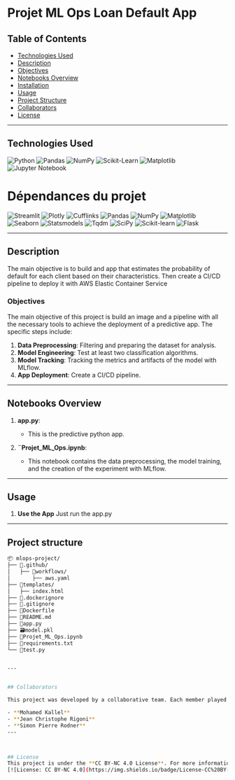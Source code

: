 # Projet ML Ops Loan Default App


## Table of Contents

-   [Technologies Used](#technologies-used)
-   [Description](#description)
-   [Objectives](#objectives)
-   [Notebooks Overview](#notebooks-overview)
-   [Installation](#installation)
-   [Usage](#usage)
-   [Project Structure](#project-structure)
-   [Collaborators](#collaborators)
-   [License](#license)

---

## Technologies Used

![Python](https://img.shields.io/badge/python-3670A0?style=for-the-badge&logo=python&logoColor=ffdd54) ![Pandas](https://img.shields.io/badge/pandas-%23150458.svg?style=for-the-badge&logo=pandas&logoColor=white) ![NumPy](https://img.shields.io/badge/numpy-%23013243.svg?style=for-the-badge&logo=numpy&logoColor=white) ![Scikit-Learn](https://img.shields.io/badge/scikit--learn-%23F7931E.svg?style=for-the-badge&logo=scikit-learn&logoColor=white) ![Matplotlib](https://img.shields.io/badge/Matplotlib-%23ffffff.svg?style=for-the-badge&logo=Matplotlib&logoColor=black) ![Jupyter Notebook](https://img.shields.io/badge/jupyter-%23FA0F00.svg?style=for-the-badge&logo=jupyter&logoColor=white)

# Dépendances du projet

![Streamlit](https://img.shields.io/badge/streamlit-v1.34.0-blue)
![Plotly](https://img.shields.io/badge/plotly-v5.22.0-blue)
![Cufflinks](https://img.shields.io/badge/cufflinks-v0.17.3-blue)
![Pandas](https://img.shields.io/badge/pandas-v2.2.1-blue)
![NumPy](https://img.shields.io/badge/numpy-v1.26.4-blue)
![Matplotlib](https://img.shields.io/badge/matplotlib-v3.8.4-blue)
![Seaborn](https://img.shields.io/badge/seaborn-v0.13.2-blue)
![Statsmodels](https://img.shields.io/badge/statsmodels-v0.14.2-blue)
![Tqdm](https://img.shields.io/badge/tqdm-v4.66.4-blue)
![SciPy](https://img.shields.io/badge/scipy-v1.13.1-blue)
![Scikit-learn](https://img.shields.io/badge/scikit--learn-v1.5.1-blue)
![Flask](https://img.shields.io/badge/flask-v2.1.1-blue)


---

## Description
The main objective is to build and app that estimates the probability of default for each client based on their characteristics. Then create a CI/CD pipeline to deploy it with AWS Elastic Container Service

### Objectives
The main objective of this project is build an image and a pipeline with all the necessary tools to achieve the deployment of a predictive app. The specific steps include:

1. **Data Preprocessing**: Filtering and preparing the dataset for analysis.
2. **Model Engineering**: Test at least two classification algorithms.
3. **Model Tracking**: Tracking the metrics and artifacts of the model with MLflow.
4. **App Deployment**: Create a CI/CD pipeline.

---

## Notebooks Overview

1. **app.py**:
   - This is the predictive python app.

2. **¨Projet_ML_Ops.ipynb**:
   - This notebook contains the data preprocessing, the model training, and the creation of the experiment with MLflow.
---

## Usage 

1. **Use the App** Just run the app.py
---
## Project structure
```sh
📦 mlops-project/
├── 📁.github/
│   ├── 📁workflows/
│       ├── aws.yaml
├── 📁templates/
│   ├── index.html
├── 📄.dockerignore
├── 📄.gitignore
├── 📄Dockerfile
├── 📄README.md
├── 🐍app.py
├── 🗃️model.pkl
├── 🐍Projet_ML_Ops.ipynb
├── 📄requirements.txt
└── 🐍test.py


---


## Collaborators

This project was developed by a collaborative team. Each member played a crucial role in the research, development, and analysis:

- **Mohamed Kallel**
- **Jean Christophe Rigoni**
- **Simon Pierre Rodner**
---



## License
This project is under the **CC BY-NC 4.0 License**. For more information, refer to the license file. <br/>
[![License: CC BY-NC 4.0](https://img.shields.io/badge/License-CC%20BY--NC%204.0-lightgrey.svg)](https://creativecommons.org/licenses/by-nc/4.0/)
